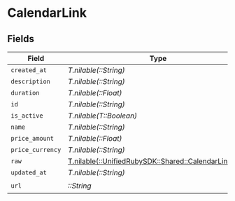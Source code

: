 # CalendarLink


## Fields

| Field                                                                                          | Type                                                                                           | Required                                                                                       | Description                                                                                    |
| ---------------------------------------------------------------------------------------------- | ---------------------------------------------------------------------------------------------- | ---------------------------------------------------------------------------------------------- | ---------------------------------------------------------------------------------------------- |
| `created_at`                                                                                   | *T.nilable(::String)*                                                                          | :heavy_minus_sign:                                                                             | N/A                                                                                            |
| `description`                                                                                  | *T.nilable(::String)*                                                                          | :heavy_minus_sign:                                                                             | N/A                                                                                            |
| `duration`                                                                                     | *T.nilable(::Float)*                                                                           | :heavy_minus_sign:                                                                             | N/A                                                                                            |
| `id`                                                                                           | *T.nilable(::String)*                                                                          | :heavy_minus_sign:                                                                             | N/A                                                                                            |
| `is_active`                                                                                    | *T.nilable(T::Boolean)*                                                                        | :heavy_minus_sign:                                                                             | N/A                                                                                            |
| `name`                                                                                         | *T.nilable(::String)*                                                                          | :heavy_minus_sign:                                                                             | N/A                                                                                            |
| `price_amount`                                                                                 | *T.nilable(::Float)*                                                                           | :heavy_minus_sign:                                                                             | N/A                                                                                            |
| `price_currency`                                                                               | *T.nilable(::String)*                                                                          | :heavy_minus_sign:                                                                             | N/A                                                                                            |
| `raw`                                                                                          | [T.nilable(::UnifiedRubySDK::Shared::CalendarLinkRaw)](../../models/shared/calendarlinkraw.md) | :heavy_minus_sign:                                                                             | N/A                                                                                            |
| `updated_at`                                                                                   | *T.nilable(::String)*                                                                          | :heavy_minus_sign:                                                                             | N/A                                                                                            |
| `url`                                                                                          | *::String*                                                                                     | :heavy_check_mark:                                                                             | N/A                                                                                            |